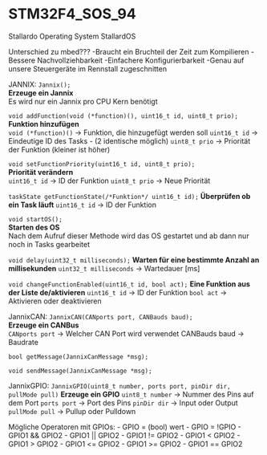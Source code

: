 # STM32F4_SOS_94
Stallardo Operating System
StallardOS

Unterschied zu mbed???
-Braucht ein Bruchteil der Zeit zum Kompilieren
-Bessere Nachvollziehbarkeit
-Einfachere Konfigurierbarkeit
-Genau auf unsere Steuergeräte im Rennstall zugeschnitten

JANNIX:
`Jannix();`  
    **Erzeuge ein Jannix**  
    Es wird nur ein Jannix pro CPU Kern benötigt  

`void addFunction(void (*function)(), uint16_t id, uint8_t prio);`  
    **Funktion hinzufügen**  
    `void (*function)()`  ->  Funktion, die hinzugefügt werden soll
    `uint16_t id`         ->  Eindeutige ID des Tasks - (2 identische möglich)
    `uint8_t prio`        ->  Priorität der Funktion (kleiner ist höher)

`void setFunctionPriority(uint16_t id, uint8_t prio);`  
    **Priorität verändern**  
    `uint16_t id`        ->   ID der Funktion
    `uint8_t prio`       ->   Neue Priorität  

`taskState getFunctionState(/*Funktion*/ uint16_t id);`
    **Überprüfen ob ein Task läuft**
    `uint16_t id`        ->   ID der Funktion

`void startOS();`  
    **Starten des OS**  
    Nach dem Aufruf dieser Methode wird das OS gestartet und ab dann nur noch in Tasks gearbeitet

`void delay(uint32_t milliseconds);`
    **Warten für eine bestimmte Anzahl an millisekunden**
    `uint32_t milliseconds` ->  Wartedauer [ms]

`void changeFunctionEnabled(uint16_t id, bool act);`
    **Eine Funktion aus der Liste de/aktivieren**
    `uint16_t id`        ->  ID der Funktion
    `bool act`           ->  Aktivieren oder deaktivieren

JannixCAN:
`JannixCAN(CANports port, CANBauds baud);`  
    **Erzeuge ein CANBus**  
    `CANports port`      ->  Welcher CAN Port wird verwendet
    CANBauds baud        ->  Baudrate

`bool getMessage(JannixCanMessage *msg);`

`void sendMessage(JannixCanMessage *msg);`

JannixGPIO:
`JannixGPIO(uint8_t number, ports port, pinDir dir, pullMode pull)`
    **Erzeuge ein GPIO**
    `uint8_t number`     ->  Nummer des Pins auf dem Port
    `ports port`         ->  Port des Pins
    `pinDir dir`         ->  Input oder Output
    `pullMode pull`      ->  Pullup oder Pulldown

Mögliche Operatoren mit GPIOs:
    - GPIO = (bool) wert
    - GPIO = !GPIO
    - GPIO1 && GPIO2
    - GPIO1 || GPIO2
    - GPIO1 != GPIO2
    - GPIO1 < GPIO2
    - GPIO1 > GPIO2
    - GPIO1 <= GPIO2
    - GPIO1 >= GPIO2
    - GPIO1 == GPIO2
